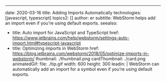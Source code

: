 ---
date: 2020-03-16
title: Adding Imports Automatically
technologies: [javascript, typescript]
topics2: []
author: er
subtitle: WebStorm helps add an import even if you're using default exports.
seealso:
- title: Auto import for JavaScript and TypeScript
  href: https://www.jetbrains.com/help/webstorm/settings-auto-import.html#typescript-javascript
- title: Optimizing imports in WebStorm
  href: https://blog.jetbrains.com/webstorm/2018/05/optimize-imports-in-webstorm/
thumbnail: ./thumbnail.png
cardThumbnail: ./card.png
animatedGif:
  file: ./tip.gif
  width: 600
  height: 300
leadin: |
  WebStorm can automatically add an import for a symbol even if you’re using default exports.
